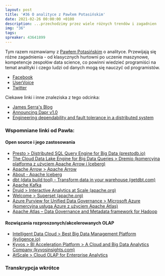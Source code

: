 ```yaml
---
layout: post
title: '#36 O analityce z Pawłem Potasińskim'
date: 2021-02-26 00:00:00 +0100
description: ...przechodzimy przez wiele różnych trendów i zagadnien
img: "36"
tags:
spreaker: 43641899
---
```

Tym razem rozmawiamy z [Pawłem Potasińskim](https://www.linkedin.com/in/pawelpotasinski/) o analityce. Przewijają się różne zagadnienia - od klasycznych hurtowni po uczenie maszynowe, kompetencje zespołów data science, co powinni wiedzieć programiści na temat analityki i czego ludzi od danych mogą się nauczyć od programistów.

- [Facebook](https://www.facebook.com/patoarchitekci/)
- [UserVoice](https://github.com/patoarchitekci/uservoice/issues)
- [Twitter](https://twitter.com/patoarchitekci)

Ciekawe linki i inne znaleziska z tego odcinka:

- [James Serra's Blog](https://www.jamesserra.com/archive/2021/02/data-mesh/)
- [Announcing Dapr v1.0](https://blog.dapr.io/posts/2021/02/17/announcing-dapr-v1.0/)
- [Engineering dependability and fault tolerance in a distributed system](https://ably.com/blog/engineering-dependability-and-fault-tolerance-in-a-distributed-system)

### Wspomniane linki od Pawła:

#### Open source i jego zastosowania

- [Presto > Distributed SQL Query Engine for Big Data (prestodb.io)](https://prestodb.io/)
- [The Cloud Data Lake Engine for Big Data Queries > Dremio (komercyjna platforma z użyciem Apache Arrow i Iceberg)](https://www.dremio.com/)
- [Apache Arrow > Apache Arrow](https://arrow.apache.org/)
- [About - Apache Iceberg](https://iceberg.apache.org/)
- [dbt (data build tool) - Transform data in your warehouse (getdbt.com)](https://www.getdbt.com/)
- [Apache Kafka](http://kafka.apache.org/)
- [Druid > Interactive Analytics at Scale (apache.org)](https://druid.apache.org/)
- [Welcome > Superset (apache.org)](https://superset.apache.org/)
- [Azure Purview for Unified Data Governance > Microsoft Azure (komercyjna usługa Azure z użyciem Apache Atlas)](https://azure.microsoft.com/en-us/services/purview/)
- [Apache Atlas – Data Governance and Metadata framework for Hadoop](http://atlas.apache.org/#/)

#### Rozwiązania rozproszonych/akcelerowanych OLAP

- [Intelligent Data Cloud > Best Big Data Management Platform (kyligence.io)](https://kyligence.io/)
- [Kyvos > BI Acceleration Platform > A Cloud and Big Data Analytics Company (kyvosinsights.com)](https://www.kyvosinsights.com/)
- [AtScale > Cloud OLAP for Enterprise Analytics](https://www.atscale.com/)

### Transkrypcja wkrótce

